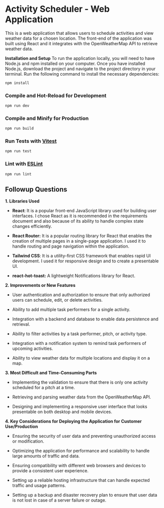 # Activity Scheduler - Web Application

This is a web application that allows users to schedule activities and view weather data for a chosen location. The front-end of the application was built using React and it integrates with the OpenWeatherMap API to retrieve weather data.

**Installation and Setup**
To run the application locally, you will need to have Node.js and npm installed on your computer. Once you have installed Node.js, download the project and navigate to the project directory in your terminal.
Run the following command to install the necessary dependencies:

```sh
npm install
```

### Compile and Hot-Reload for Development

```sh
npm run dev
```

### Compile and Minify for Production

```sh
npm run build
```

### Run Tests with [Vitest](https://vitest.dev/)

```sh
npm run test
```

### Lint with [ESLint](https://eslint.org/)

```sh
npm run lint
```

## Followup Questions

**1. Libraries Used**

- **React**: It is a popular front-end JavaScript library used for building user interfaces. I chose React as it is recommended in the requirements document and also because of its ability to handle complex state changes efficiently.

- **React Router:** It is a popular routing library for React that enables the creation of multiple pages in a single-page application. I used it to handle routing and page navigation within the application.

- **Tailwind CSS**: It is a utility-first CSS framework that enables rapid UI development. I used it for responsive design and to create a presentable UI.

- **react-hot-toast:** A lightweight Notifications library for React.

**2. Improvements or New Features**

- User authentication and authorization to ensure that only authorized users can schedule, edit, or delete activities.

- Ability to add multiple task performers for a single activity.

- Integration with a backend and database to enable data persistence and retrieval.

- Ability to filter activities by a task performer, pitch, or activity type.

- Integration with a notification system to remind task performers of upcoming activities.

- Ability to view weather data for multiple locations and display it on a map.

**3. Most Difficult and Time-Consuming Parts**

- Implementing the validation to ensure that there is only one activity scheduled for a pitch at a time.

- Retrieving and parsing weather data from the OpenWeatherMap API.

- Designing and implementing a responsive user interface that looks presentable on both desktop and mobile devices.

**4. Key Considerations for Deploying the Application for Customer Use/Production**

- Ensuring the security of user data and preventing unauthorized access or modification.

- Optimizing the application for performance and scalability to handle large amounts of traffic and data.

- Ensuring compatibility with different web browsers and devices to provide a consistent user experience.

- Setting up a reliable hosting infrastructure that can handle expected traffic and usage patterns.

- Setting up a backup and disaster recovery plan to ensure that user data is not lost in case of a server failure or outage.
